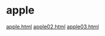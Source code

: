 # apple


<a href="https://rowanna.github.io/apple/apple.html">apple.html</a>
<a href="https://rowanna.github.io/apple/apple02.html">apple02.html</a>
<a href="https://rowanna.github.io/apple/apple03.html">apple03.html</a>

